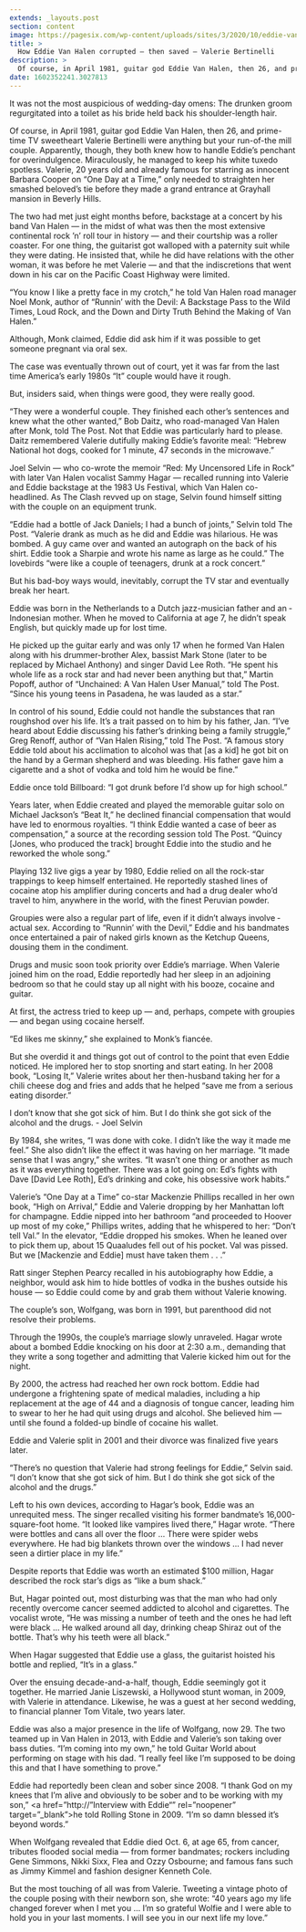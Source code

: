 ```yaml
--- 
extends: _layouts.post 
section: content 
image: https://pagesix.com/wp-content/uploads/sites/3/2020/10/eddie-van-halen-1.jpg?quality=90&strip=all&w=1200 
title: > 
  How Eddie Van Halen corrupted — then saved — Valerie Bertinelli 
description: > 
  Of course, in April 1981, guitar god Eddie Van Halen, then 26, and prime-time TV sweetheart Valerie Bertinelli were anything but your run-of-the mill couple.They finished each other’s sentences and knew what the other wanted,” Bob Daitz, who road-managed Van Halen after Monk, told The Post.He picked up the guitar early and was only 17 when he formed Van Halen along with his drummer-brother Alex, bassist Mark Stone (later to be replaced by Michael Anthony) and singer David Lee Roth.“A famous story Eddie told about his acclimation to alcohol was that [as a kid] he got bit on the hand by a German shepherd and was bleeding.The two teamed up in Van Halen in 2013, with Eddie and Valerie’s son taking over bass duties. 
date: 1602352241.3027813 
--- 
```

It was not the most auspicious of wedding-day omens: The drunken groom regurgitated into a toilet as his bride held back his shoulder-length hair.

Of course, in April 1981, guitar god Eddie Van Halen, then 26, and prime-time TV sweetheart Valerie Bertinelli were anything but your run-of-the mill couple. Apparently, though, they both knew how to handle Eddie’s penchant for overindulgence. Miraculously, he managed to keep his white tuxedo spotless. Valerie, 20 years old and already famous for starring as innocent Barbara Cooper on “One Day at a Time,” only needed to straighten her smashed beloved’s tie before they made a grand entrance at Grayhall mansion in Beverly Hills.

The two had met just eight months before, backstage at a concert by his band Van Halen — in the midst of what was then the most extensive continental rock ’n’ roll tour in history — and their courtship was a roller coaster. For one thing, the guitarist got walloped with a paternity suit while they were dating. He insisted that, while he did have relations with the other woman, it was before he met Valerie — and that the indiscretions that went down in his car on the Pacific Coast Highway were limited.

“You know I like a pretty face in my crotch,” he told Van Halen road manager Noel Monk, author of “Runnin’ with the Devil: A Backstage Pass to the Wild Times, Loud Rock, and the Down and Dirty Truth Behind the Making of Van Halen.”

Although, Monk claimed, Eddie did ask him if it was possible to get someone pregnant via oral sex.

The case was eventually thrown out of court, yet it was far from the last time America’s early 1980s “It” couple would have it rough.

But, insiders said, when things were good, they were really good.

“They were a wonderful couple. They finished each other’s sentences and knew what the other wanted,” Bob Daitz, who road-managed Van Halen after Monk, told The Post. Not that Eddie was particularly hard to please. Daitz remembered Valerie dutifully making Eddie’s favorite meal: “Hebrew National hot dogs, cooked for 1 minute, 47 seconds in the microwave.”

Joel Selvin — who co-wrote the memoir “Red: My Uncensored Life in Rock” with later Van Halen vocalist Sammy Hagar — recalled running into Valerie and Eddie backstage at the 1983 Us Festival, which Van Halen co-headlined. As The Clash revved up on stage, Selvin found himself sitting with the couple on an equipment trunk.

“Eddie had a bottle of Jack Daniels; I had a bunch of joints,” Selvin told The Post. “Valerie drank as much as he did and Eddie was hilarious. He was bombed. A guy came over and wanted an autograph on the back of his shirt. Eddie took a Sharpie and wrote his name as large as he could.” The lovebirds “were like a couple of teenagers, drunk at a rock concert.”

But his bad-boy ways would, inevi­tably, corrupt the TV star and eventually break her heart.

Eddie was born in the Netherlands to a Dutch jazz-musician father and an ­Indonesian mother. When he moved to California at age 7, he didn’t speak English, but quickly made up for lost time.

He picked up the guitar early and was only 17 when he formed Van Halen along with his drummer-brother Alex, bassist Mark Stone (later to be replaced by Michael Anthony) and singer David Lee Roth. “He spent his whole life as a rock star and had never been anything but that,” Martin Popoff, author of “Unchained: A Van Halen User Manual,” told The Post. “Since his young teens in Pasadena, he was lauded as a star.”

In control of his sound, Eddie could not handle the substances that ran roughshod over his life. It’s a trait passed on to him by his father, Jan. “I’ve heard about Eddie discussing his father’s drinking being a family struggle,” Greg Renoff, author of “Van Halen Rising,” told The Post. “A famous story Eddie told about his acclimation to alcohol was that [as a kid] he got bit on the hand by a German shepherd and was bleeding. His father gave him a cigarette and a shot of vodka and told him he would be fine.”

Eddie once told Billboard: “I got drunk before I’d show up for high school.”

Years later, when Eddie created and played the memorable guitar solo on Michael Jackson’s “Beat It,” he declined financial compensation that would have led to enormous royalties. “I think Eddie wanted a case of beer as compensation,” a source at the recording session told The Post. “Quincy [Jones, who produced the track] brought Eddie into the studio and he reworked the whole song.”

Playing 132 live gigs a year by 1980, Eddie relied on all the rock-star trappings to keep himself entertained. He reportedly stashed lines of cocaine atop his amplifier during concerts and had a drug dealer who’d travel to him, anywhere in the world, with the finest ­Peruvian powder.

Groupies were also a regular part of life, even if it didn’t always involve ­actual sex. According to “Runnin’ with the Devil,” Eddie and his bandmates once entertained a pair of naked girls known as the Ketchup Queens, dousing them in the condiment.

Drugs and music soon took priority over Eddie’s marriage. When Valerie joined him on the road, Eddie reportedly had her sleep in an adjoining bedroom so that he could stay up all night with his booze, cocaine and guitar.

At first, the actress tried to keep up — and, perhaps, compete with groupies — and began using cocaine herself.

“Ed likes me skinny,” she explained to Monk’s fiancée.

But she overdid it and things got out of control to the point that even Eddie noticed. He implored her to stop snorting and start eating. In her 2008 book, “Losing It,” Valerie writes about her then-husband taking her for a chili cheese dog and fries and adds that he helped “save me from a serious eating disorder.”

I don’t know that she got sick of him. But I do think she got sick of the alcohol and the drugs. - Joel Selvin

By 1984, she writes, “I was done with coke. I didn’t like the way it made me feel.” She also didn’t like the effect it was having on her marriage. “It made sense that I was angry,” she writes. “It wasn’t one thing or ­another as much as it was everything together. There was a lot going on: Ed’s fights with Dave [David Lee Roth], Ed’s drinking and coke, his obsessive work habits.”

Valerie’s “One Day at a Time” co-star Mackenzie Phillips recalled in her own book, “High on Arrival,” Eddie and Valerie dropping by her Manhattan loft for champagne. Eddie nipped into her bathroom “and proceeded to Hoover up most of my coke,” Phillips writes, adding that he whispered to her: “Don’t tell Val.” In the elevator, “Eddie dropped his smokes. When he leaned over to pick them up, about 15 Quaaludes fell out of his pocket. Val was pissed. But we [Mackenzie and Eddie] must have taken them . . .”

Ratt singer Stephen Pearcy recalled in his autobiography how Eddie, a neighbor, would ask him to hide bottles of vodka in the bushes outside his house — so Eddie could come by and grab them without Valerie knowing.

The couple’s son, Wolfgang, was born in 1991, but parent­hood did not resolve their problems.

Through the 1990s, the couple’s marriage slowly unraveled. Hagar wrote about a bombed Eddie knocking on his door at 2:30 a.m., demanding that they write a song together and admitting that ­Valerie kicked him out for the night.

By 2000, the actress had reached her own rock bottom. Eddie had undergone a frightening spate of medical maladies, including a hip replacement at the age of 44 and a diagnosis of tongue cancer, leading him to swear to her he had quit using drugs and alcohol. She believed him — until she found a folded-up bindle of cocaine his wallet.

Eddie and Valerie split in 2001 and their divorce was finalized five years later.

“There’s no question that Valerie had strong feelings for Eddie,” Selvin said. “I don’t know that she got sick of him. But I do think she got sick of the alcohol and the drugs.”

Left to his own devices, according to Hagar’s book, Eddie was an unrequited mess. The singer recalled visiting his former bandmate’s 16,000-square-foot home. “It looked like vampires lived there,” Hagar wrote. “There were bottles and cans all over the floor … There were spider webs everywhere. He had big blankets thrown over the windows … I had never seen a dirtier place in my life.”

Despite reports that Eddie was worth an estimated $100 million, Hagar described the rock star’s digs as “like a bum shack.”

But, Hagar pointed out, most disturbing was that the man who had only recently overcome cancer seemed addicted to alcohol and cigarettes. The vocalist wrote, “He was missing a number of teeth and the ones he had left were black … He walked around all day, drinking cheap Shiraz out of the bottle. That’s why his teeth were all black.”

When Hagar suggested that Eddie use a glass, the guitarist hoisted his bottle and replied, “It’s in a glass.”

Over the ensuing decade-and-a-half, though, Eddie seemingly got it together. He married Janie Liszewski, a Hollywood stunt woman, in 2009, with Valerie in attendance. Likewise, he was a guest at her second wedding, to financial planner Tom Vitale, two years later.

Eddie was also a major presence in the life of Wolfgang, now 29. The two teamed up in Van Halen in 2013, with Eddie and Valerie’s son taking over bass duties. “I’m coming into my own,” he told Guitar World about performing on stage with his dad. “I really feel like I’m supposed to be doing this and that I have something to prove.”

Eddie had reportedly been clean and sober since 2008. “I thank God on my knees that I’m alive and obviously to be sober and to be working with my son,” <a href=”http://”Interview with Eddie“” rel=”noopener” target=”_blank”>he told Rolling Stone in 2009. “I’m so damn blessed it’s beyond words.”

When Wolfgang revealed that Eddie died Oct. 6, at age 65, from cancer, tributes flooded social media — from former bandmates; rockers including Gene Simmons, Nikki Sixx, Flea and Ozzy Osbourne; and famous fans such as Jimmy Kimmel and fashion designer Kenneth Cole.

But the most touching of all was from Valerie. Tweeting a vintage photo of the couple posing with their newborn son, she wrote: “40 years ago my life changed forever when I met you … I’m so grateful Wolfie and I were able to hold you in your last moments. I will see you in our next life my love.”